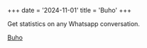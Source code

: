 +++
date = '2024-11-01'
title = 'Buho'
+++

Get statistics on any Whatsapp conversation. 

[Buho](https://adurivault.observablehq.cloud/buho/)